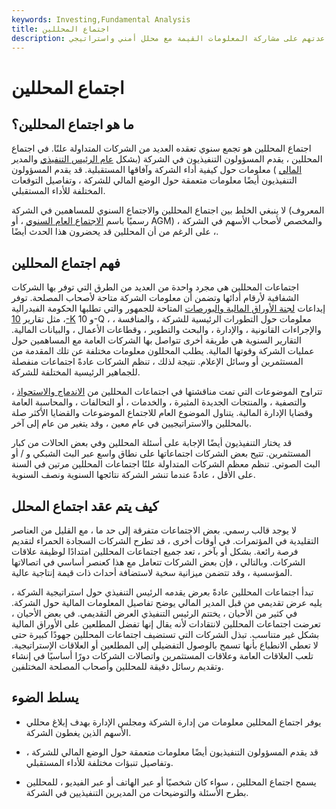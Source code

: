 ```yaml
---
keywords: Investing,Fundamental Analysis
title: اجتماع المحللين
description: اجتماع المحللين هو حدث سنوي تستضيفه الشركات العامة لمساعدتهم على مشاركة المعلومات القيمة مع محلل أمني واستراتيجي.
---
```


# اجتماع المحللين
## ما هو اجتماع المحللين؟

اجتماع المحللين هو تجمع سنوي تعقده العديد من الشركات المتداولة علنًا. في اجتماع المحللين ، يقدم المسؤولون التنفيذيون في الشركة (بشكل [عام الرئيس التنفيذي](/ceo) والمدير [المالي](/cfo) ) معلومات حول كيفية أداء الشركة وآفاقها المستقبلية. قد يقدم المسؤولون التنفيذيون أيضًا معلومات متعمقة حول الوضع المالي للشركة ، وتفاصيل التوقعات المختلفة للأداء المستقبلي.

لا ينبغي الخلط بين اجتماع المحللين والاجتماع السنوي للمساهمين في الشركة (المعروف رسميًا باسم [الاجتماع العام السنوي](/agm) ، أو AGM) ، والمخصص لأصحاب الأسهم في الشركة ، على الرغم من أن المحللين قد يحضرون هذا الحدث أيضًا.

## فهم اجتماع المحللين

اجتماعات المحللين هي مجرد واحدة من العديد من الطرق التي توفر بها الشركات الشفافية لأرقام أدائها وتضمن أن معلومات الشركة متاحة لأصحاب المصلحة. توفر إيداعات [لجنة الأوراق المالية والبورصات](/sec) المتاحة للجمهور والتي تطلبها الحكومة الفيدرالية ، مثل تقارير [10-K](/10-k) و 10-Q ، معلومات حول التطورات الرئيسية للشركة ، والمنافسة ، والإجراءات القانونية ، والإدارة ، والبحث والتطوير ، وقطاعات الأعمال ، والبيانات المالية. التقارير السنوية هي طريقة أخرى تتواصل بها الشركات العامة مع المساهمين حول عمليات الشركة وقوتها المالية. يطلب المحللون معلومات مختلفة عن تلك المقدمة من المستثمرين أو وسائل الإعلام. نتيجة لذلك ، تنظم الشركات عادةً اجتماعات منفصلة للجماهير الرئيسية المختلفة للشركة.

تتراوح الموضوعات التي تمت مناقشتها في اجتماعات المحللين من [الاندماج والاستحواذ](/mergersandacquisitions) ، والتصفية ، والمنتجات الجديدة المثيرة ، والخدمات ، أو التحالفات ، والمحاسبة العامة وقضايا الإدارة المالية. يتناول الموضوع العام للاجتماع الموضوعات والقضايا الأكثر صلة بالمحللين والاستراتيجيين في عام معين ، وقد يتغير من عام إلى آخر.

قد يختار التنفيذيون أيضًا الإجابة على أسئلة المحللين وفي بعض الحالات من كبار المستثمرين. تتيح بعض الشركات اجتماعاتها على نطاق واسع عبر البث الشبكي و / أو البث الصوتي. تنظم معظم الشركات المتداولة علنًا اجتماعات المحللين مرتين في السنة على الأقل ، عادةً عندما تنشر الشركة نتائجها السنوية ونصف السنوية.

## كيف يتم عقد اجتماع المحلل

لا يوجد قالب رسمي. بعض الاجتماعات متفرقة إلى حد ما ، مع القليل من العناصر التقليدية في المؤتمرات. في أوقات أخرى ، قد تطرح الشركات السجادة الحمراء لتقديم فرصة رائعة. بشكل أو بآخر ، تعد جميع اجتماعات المحللين امتدادًا لوظيفة علاقات الشركات. وبالتالي ، فإن بعض الشركات تتعامل مع هذا كعنصر أساسي في اتصالاتها المؤسسية ، وقد تتضمن ميزانية سخية لاستضافة أحداث ذات قيمة إنتاجية عالية.

تبدأ اجتماعات المحللين عادةً بعرض يقدمه الرئيس التنفيذي حول استراتيجية الشركة ، يليه عرض تقديمي من قبل المدير المالي يوضح تفاصيل المعلومات المالية حول الشركة. في كثير من الأحيان ، يختتم الرئيس التنفيذي العرض التقديمي. في بعض الأحيان ، تعرضت اجتماعات المحللين لانتقادات لأنه يقال إنها تفضل المطلعين على الأوراق المالية بشكل غير متناسب. تبذل الشركات التي تستضيف اجتماعات المحللين جهودًا كبيرة حتى لا تعطي الانطباع بأنها تسمح بالوصول التفضيلي إلى المطلعين أو العلاقات الإستراتيجية. تلعب العلاقات العامة وعلاقات المستثمرين واتصالات الشركات دورًا أساسيًا في إنشاء وتقديم رسائل دقيقة للمحللين وأصحاب المصلحة المختلفين.

## يسلط الضوء

- يوفر اجتماع المحللين معلومات من إدارة الشركة ومجلس الإدارة بهدف إبلاغ محللي الأسهم الذين يغطون الشركة.

- قد يقدم المسؤولون التنفيذيون أيضًا معلومات متعمقة حول الوضع المالي للشركة ، وتفاصيل تنبؤات مختلفة للأداء المستقبلي.

- يسمح اجتماع المحللين ، سواء كان شخصيًا أو عبر الهاتف أو عبر الفيديو ، للمحللين بطرح الأسئلة والتوضيحات من المديرين التنفيذيين في الشركة.

